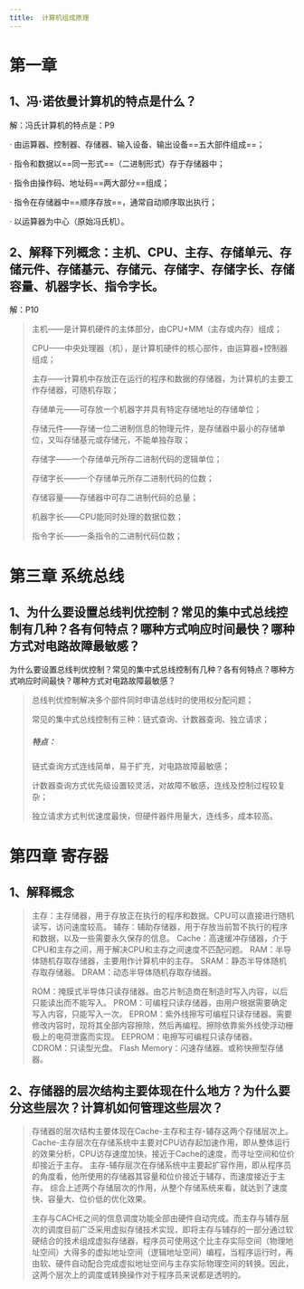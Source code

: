 ```yaml
---
title:  计算机组成原理
---
```




# 第一章

## 1、冯·诺依曼计算机的特点是什么？   

  解：冯氏计算机的特点是：P9        

· 由运算器、控制器、存储器、输入设备、输出设备==五大部件组成==；        

· 指令和数据以==同一形式==（二进制形式）存于存储器中；        

· 指令由操作码、地址码==两大部分==组成；       

 · 指令在存储器中==顺序存放==，通常自动顺序取出执行；      

 · 以运算器为中心（原始冯氏机）。

## 2、解释下列概念：主机、CPU、主存、存储单元、存储元件、存储基元、存储元、存储字、存储字长、存储容量、机器字长、指令字长。        

解：P10        

> 主机——是计算机硬件的主体部分，由CPU+MM（主存或内存）组成；        
>
> CPU——中央处理器（机），是计算机硬件的核心部件，由运算器+控制器组成；
>
> 主存——计算机中存放正在运行的程序和数据的存储器，为计算机的主要工作存储器，可随机存取；
>
> 存储单元——可存放一个机器字并具有特定存储地址的存储单位；        
>
> 存储元件——存储一位二进制信息的物理元件，是存储器中最小的存储单位，又叫存储基元或存储元，不能单独存取；
>
> 存储字——一个存储单元所存二进制代码的逻辑单位；
>
>  存储字长——一个存储单元所存二进制代码的位数；        
>
> 存储容量——存储器中可存二进制代码的总量；        
>
> 机器字长——CPU能同时处理的数据位数；        
>
> 指令字长——一条指令的二进制代码位数；

# 第三章 系统总线

## 1、为什么要设置总线判优控制？常见的集中式总线控制有几种？各有何特点？哪种方式响应时间最快？哪种方式对电路故障最敏感？     

为什么要设置总线判优控制？常见的集中式总线控制有几种？各有何特点？哪种方式响应时间最快？哪种方式对电路故障最敏感？       

> 总线判优控制解决多个部件同时申请总线时的使用权分配问题；        
>
> 常见的集中式总线控制有三种：链式查询、计数器查询、独立请求；        
>
> ##### 特点：
>
> 链式查询方式连线简单，易于扩充，对电路故障最敏感；
>
> 计数器查询方式优先级设置较灵活，对故障不敏感，连线及控制过程较复杂；
>
> 独立请求方式判优速度最快，但硬件器件用量大，连线多，成本较高。

# 第四章 寄存器

## 1、解释概念

> 主存：主存储器，用于存放正在执行的程序和数据。CPU可以直接进行随机读写，访问速度较高。
> 辅存：辅助存储器，用于存放当前暂不执行的程序和数据，以及一些需要永久保存的信息。
> Cache：高速缓冲存储器，介于CPU和主存之间，用于解决CPU和主存之间速度不匹配问题。
> RAM：半导体随机存取存储器，主要用作计算机中的主存。
> SRAM：静态半导体随机存取存储器。
> DRAM：动态半导体随机存取存储器。
>
> ROM：掩膜式半导体只读存储器。由芯片制造商在制造时写入内容，以后只能读出而不能写入。
> PROM：可编程只读存储器，由用户根据需要确定写入内容，只能写入一次。
> EPROM：紫外线擦写可编程只读存储器。需要修改内容时，现将其全部内容擦除，然后再编程。擦除依靠紫外线使浮动栅极上的电荷泄露而实现。
> EEPROM：电擦写可编程只读存储器。
> CDROM：只读型光盘。
> Flash Memory：闪速存储器。或称快擦型存储器。

## 2、存储器的层次结构主要体现在什么地方？为什么要分这些层次？计算机如何管理这些层次？

> 存储器的层次结构主要体现在Cache-主存和主存-辅存这两个存储层次上。
> Cache-主存层次在存储系统中主要对CPU访存起加速作用，即从整体运行的效果分析，CPU访存速度加快，接近于Cache的速度，而寻址空间和位价却接近于主存。
> 主存-辅存层次在存储系统中主要起扩容作用，即从程序员的角度看，他所使用的存储器其容量和位价接近于辅存，而速度接近于主存。
> 综合上述两个存储层次的作用，从整个存储系统来看，就达到了速度快、容量大、位价低的优化效果。
>
> 主存与CACHE之间的信息调度功能全部由硬件自动完成。而主存与辅存层次的调度目前广泛采用虚拟存储技术实现，即将主存与辅存的一部分通过软硬结合的技术组成虚拟存储器，程序员可使用这个比主存实际空间（物理地址空间）大得多的虚拟地址空间（逻辑地址空间）编程，当程序运行时，再由软、硬件自动配合完成虚拟地址空间与主存实际物理空间的转换。因此，这两个层次上的调度或转换操作对于程序员来说都是透明的。